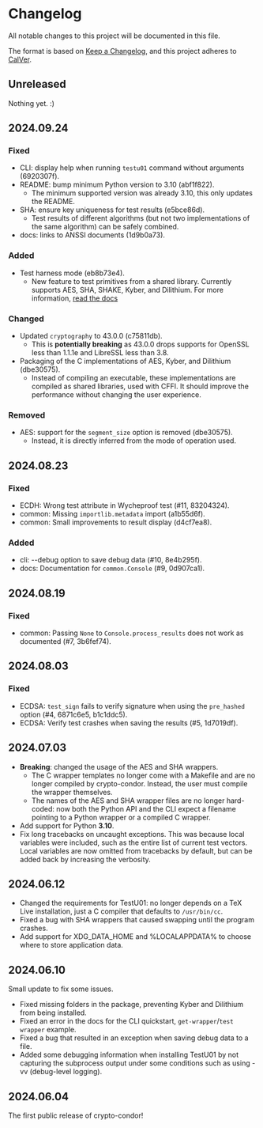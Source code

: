 # Changelog

All notable changes to this project will be documented in this file.

The format is based on [Keep a Changelog](https://keepachangelog.com/en/1.0.0/),
and this project adheres to [CalVer](https://calver.org/).

## Unreleased

Nothing yet. :)

## 2024.09.24

### Fixed

- CLI: display help when running `testu01` command without arguments (6920307f).
- README: bump minimum Python version to 3.10 (abf1f822).
  - The minimum supported version was already 3.10, this only updates the
    README.
- SHA: ensure key uniqueness for test results (e5bce86d).
  - Test results of different algorithms (but not two implementations of the
    same algorithm) can be safely combined.
- docs: links to ANSSI documents (1d9b0a73).

### Added

- Test harness mode (eb8b73e4).
  - New feature to test primitives from a shared library. Currently supports
    AES, SHA, SHAKE, Kyber, and Dilithium. For more information,
    [read the docs](https://quarkslab.github.io/crypto-condor/latest/harness-api/index.html)

### Changed

- Updated `cryptography` to 43.0.0 (c75811db).
  - This is **potentially breaking** as 43.0.0 drops supports for OpenSSL less
    than 1.1.1e and LibreSSL less than 3.8.
- Packaging of the C implementations of AES, Kyber, and Dilithium (dbe30575).
  - Instead of compiling an executable, these implementations are compiled as
    shared libraries, used with CFFI. It should improve the performance without
    changing the user experience.

### Removed

- AES: support for the `segment_size` option is removed (dbe30575).
  - Instead, it is directly inferred from the mode of operation used.

## 2024.08.23

### Fixed

- ECDH: Wrong test attribute in Wycheproof test (#11, 83204324).
- common: Missing `importlib.metadata` import (a1b55d6f).
- common: Small improvements to result display (d4cf7ea8).

### Added

- cli: --debug option to save debug data (#10, 8e4b295f).
- docs: Documentation for `common.Console` (#9, 0d907ca1).

## 2024.08.19

### Fixed

- common: Passing `None` to `Console.process_results` does not work as
  documented (#7, 3b6fef74).

## 2024.08.03

### Fixed

- ECDSA: `test_sign` fails to verify signature when using the `pre_hashed`
  option (#4, 6871c6e5, b1c1ddc5).
- ECDSA: Verify test crashes when saving the results (#5, 1d7019df).

## 2024.07.03

- **Breaking**: changed the usage of the AES and SHA wrappers.
  - The C wrapper templates no longer come with a Makefile and are no longer
    compiled by crypto-condor. Instead, the user must compile the wrapper
    themselves.
  - The names of the AES and SHA wrapper files are no longer hard-coded: now
    both the Python API and the CLI expect a filename pointing to a Python
    wrapper or a compiled C wrapper.
- Add support for Python **3.10**.
- Fix long tracebacks on uncaught exceptions. This was because local variables
  were included, such as the entire list of current test vectors. Local
  variables are now omitted from tracebacks by default, but can be added back by
  increasing the verbosity.

## 2024.06.12

- Changed the requirements for TestU01: no longer depends on a TeX Live
  installation, just a C compiler that defaults to `/usr/bin/cc`.
- Fixed a bug with SHA wrappers that caused swapping until the program crashes.
- Add support for XDG_DATA_HOME and %LOCALAPPDATA% to choose where to store
  application data.

## 2024.06.10

Small update to fix some issues.

- Fixed missing folders in the package, preventing Kyber and Dilithium from
  being installed.
- Fixed an error in the docs for the CLI quickstart, `get-wrapper`/`test
  wrapper` example.
- Fixed a bug that resulted in an exception when saving debug data to a file.
- Added some debugging information when installing TestU01 by not capturing the
  subprocess output under some conditions such as using -vv (debug-level
  logging).

## 2024.06.04

The first public release of crypto-condor!

